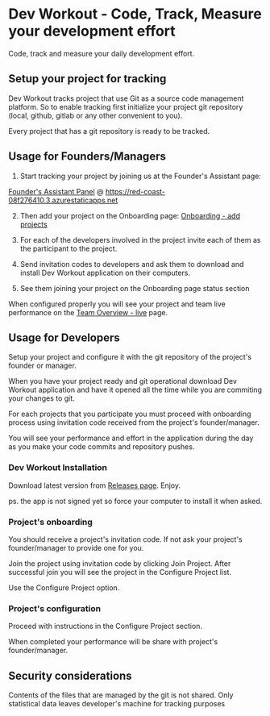 # Dev Workout - Code, Track, Measure your development effort

Code, track and measure your daily development effort.

## Setup your project for tracking

Dev Workout tracks project that use Git as a source code management platform. So to enable tracking first initialize your project git repository (local, github, gitlab or any other convenient to you).

Every project that has a git repository is ready to be tracked.

## Usage for Founders/Managers
1. Start tracking your project by joining us at the Founder's Assistant page:

[Founder's Assistant Panel](https://red-coast-08f276410.3.azurestaticapps.net/) @ https://red-coast-08f276410.3.azurestaticapps.net

2. Then add your project on the Onboarding page:
[Onboarding - add projects](https://red-coast-08f276410.3.azurestaticapps.net/onboarding.html)

3. For each of the developers involved in the project invite each of them as the participant to the project.
4. Send invitation codes to developers and ask them to download and install Dev Workout application on their computers.
5. See them joining your project on the Onboarding page status section

When configured properly you will see your project and team live performance on the [Team Overview - live](https://red-coast-08f276410.3.azurestaticapps.net/) page.

## Usage for Developers
Setup your project and configure it with the git repository of the project's founder or manager.

When you have your project ready and git operational download Dev Workout application and have it opened all the time while you are commiting your changes to git.

For each projects that you participate you must proceed with onboarding process using invitation code received from the project's founder/manager.

You will see your performance and effort in the application during the day as you make your code commits and repository pushes.

### Dev Workout Installation
Download latest version from [Releases page](../../releases/latest). Enjoy.

ps. the app is not signed yet so force your computer to install it when asked.
### Project's onboarding
You should receive a project's invitation code. If not ask your project's founder/manager to provide one for you.

Join the project using invitation code by clicking Join Project. After successful join you will see the project in the Configure Project list.

Use the Configure Project option.

### Project's configuration
Proceed with instructions in the Configure Project section.

When completed your performance will be share with project's founder/manager.

## Security considerations
Contents of the files that are managed by the git is not shared. Only statistical data leaves developer's machine for tracking purposes


